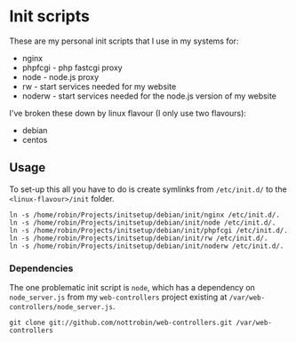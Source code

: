 Init scripts
==

These are my personal init scripts that I use in my systems for:

- nginx
- phpfcgi - php fastcgi proxy
- node - node.js proxy
- rw - start services needed for my website
- noderw - start services needed for the node.js version of my website

I've broken these down by linux flavour (I only use two flavours):

- debian
- centos

Usage
--

To set-up this all you have to do is create symlinks from `/etc/init.d/` to the `<linux-flavour>/init` folder.

```
ln -s /home/robin/Projects/initsetup/debian/init/nginx /etc/init.d/.
ln -s /home/robin/Projects/initsetup/debian/init/node /etc/init.d/.
ln -s /home/robin/Projects/initsetup/debian/init/phpfcgi /etc/init.d/.
ln -s /home/robin/Projects/initsetup/debian/init/rw /etc/init.d/.
ln -s /home/robin/Projects/initsetup/debian/init/noderw /etc/init.d/.
```

### Dependencies

The one problematic init script is `node`, which has a dependency on `node_server.js` from my `web-controllers` project existing at `/var/web-controllers/node_server.js`.

```
git clone git://github.com/nottrobin/web-controllers.git /var/web-controllers
```

